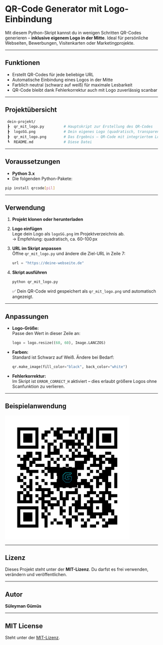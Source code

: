
# QR-Code Generator mit Logo-Einbindung

Mit diesem Python-Skript kannst du in wenigen Schritten QR-Codes generieren – **inklusive eigenem Logo in der Mitte**. Ideal für persönliche Webseiten, Bewerbungen, Visitenkarten oder Marketingprojekte.

---

## Funktionen

- Erstellt QR-Codes für jede beliebige URL
- Automatische Einbindung eines Logos in der Mitte
- Farblich neutral (schwarz auf weiß) für maximale Lesbarkeit
- QR-Code bleibt dank Fehlerkorrektur auch mit Logo zuverlässig scanbar

---

## Projektübersicht

```bash
 dein-projekt/
 ┣  qr_mit_logo.py         # Hauptskript zur Erstellung des QR-Codes
 ┣  logoSG.png             # Dein eigenes Logo (quadratisch, transparent oder ohne)
 ┣  qr_mit_logo.png        # Das Ergebnis – QR-Code mit integriertem Logo
 ┗  README.md              # Diese Datei
```

---

## Voraussetzungen

- **Python 3.x**
- Die folgenden Python-Pakete:

```bash
pip install qrcode[pil]
```

---

## Verwendung

1. **Projekt klonen oder herunterladen**

2. **Logo einfügen**  
   Lege dein Logo als `logoSG.png` im Projektverzeichnis ab.  
   → Empfehlung: quadratisch, ca. 60–100 px

3. **URL im Skript anpassen**  
   Öffne `qr_mit_logo.py` und ändere die Ziel-URL in Zeile 7:

   ```python
   url = "https://deine-webseite.de"
   ```

4. **Skript ausführen**

   ```bash
   python qr_mit_logo.py
   ```

   ✅ Dein QR-Code wird gespeichert als `qr_mit_logo.png` und automatisch angezeigt.

---

## Anpassungen

- **Logo-Größe:**  
  Passe den Wert in dieser Zeile an:

  ```python
  logo = logo.resize((60, 60), Image.LANCZOS)
  ```

- **Farben:**  
  Standard ist Schwarz auf Weiß. Ändere bei Bedarf:

  ```python
  qr.make_image(fill_color="black", back_color="white")
  ```

- **Fehlerkorrektur:**  
  Im Skript ist `ERROR_CORRECT_H` aktiviert – dies erlaubt größere Logos ohne Scanfunktion zu verlieren.

---

## Beispielanwendung

![qr_code_preview](qr_mit_logo.png)

---

## Lizenz

Dieses Projekt steht unter der **MIT-Lizenz**. Du darfst es frei verwenden, verändern und veröffentlichen.

---

## Autor

**Süleyman Gümüs**  

---

## MIT License

Steht unter der [MIT-Lizenz](./LICENSE).
